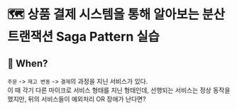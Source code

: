 # 🗺️ 상품 결제 시스템을 통해 알아보는 분산 트랜잭션 Saga Pattern 실습

## 👀 When?
`주문` -> `재고 변동` -> `결제`의 과정을 지닌 서비스가 있다. <br>
이 때 각기 다른 마이크로 서비스 형태를 지닌 형태인데, 선행되는 서비스는 정상 동작을 했지만, 뒤의 서비스들이 예외처리 OR 장애가 난다면?

## 
